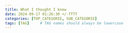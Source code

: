 ```yaml
---
title: What I thought I knew
date: 2024-09-17 01:26:30 +/-TTTT
categories: [TOP_CATEGORIE, SUB_CATEGORIE]
tags: [TAG]     # TAG names should always be lowercase
---
```


